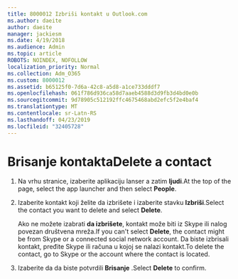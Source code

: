 ```yaml
---
title: 8000012 Izbriši kontakt u Outlook.com
ms.author: daeite
author: daeite
manager: jackiesm
ms.date: 4/19/2018
ms.audience: Admin
ms.topic: article
ROBOTS: NOINDEX, NOFOLLOW
localization_priority: Normal
ms.collection: Adm_O365
ms.custom: 8000012
ms.assetid: b65125f0-7d6a-42c8-a5d8-a1ce733dddf7
ms.openlocfilehash: 061f786d936ca58d7aaeb4588d3d9fb3d4bd0e0b
ms.sourcegitcommit: 9d78905c512192ffc4675468abd2efc5f2e4baf4
ms.translationtype: MT
ms.contentlocale: sr-Latn-RS
ms.lasthandoff: 04/23/2019
ms.locfileid: "32405728"
---
```

# <a name="delete-a-contact"></a><span data-ttu-id="d2954-102">Brisanje kontakta</span><span class="sxs-lookup"><span data-stu-id="d2954-102">Delete a contact</span></span>

1. <span data-ttu-id="d2954-103">Na vrhu stranice, izaberite aplikaciju lanser a zatim **ljudi**.</span><span class="sxs-lookup"><span data-stu-id="d2954-103">At the top of the page, select the app launcher  and then select **People**.</span></span> 
    
2. <span data-ttu-id="d2954-104">Izaberite kontakt koji želite da izbrišete i izaberite stavku **Izbriši**.</span><span class="sxs-lookup"><span data-stu-id="d2954-104">Select the contact you want to delete and select **Delete**.</span></span>
    
    <span data-ttu-id="d2954-105">Ako ne možete izabrati **da izbrišete**, kontakt može biti iz Skype ili nalog povezan društvena mreža.</span><span class="sxs-lookup"><span data-stu-id="d2954-105">If you can't select **Delete**, the contact might be from Skype or a connected social network account.</span></span> <span data-ttu-id="d2954-106">Da biste izbrisali kontakt, pređite Skype ili računa u kojoj se nalazi kontakt.</span><span class="sxs-lookup"><span data-stu-id="d2954-106">To delete the contact, go to Skype or the account where the contact is located.</span></span>
    
3. <span data-ttu-id="d2954-107">Izaberite da da biste potvrdili **Brisanje** .</span><span class="sxs-lookup"><span data-stu-id="d2954-107">Select **Delete** to confirm.</span></span> 
    

